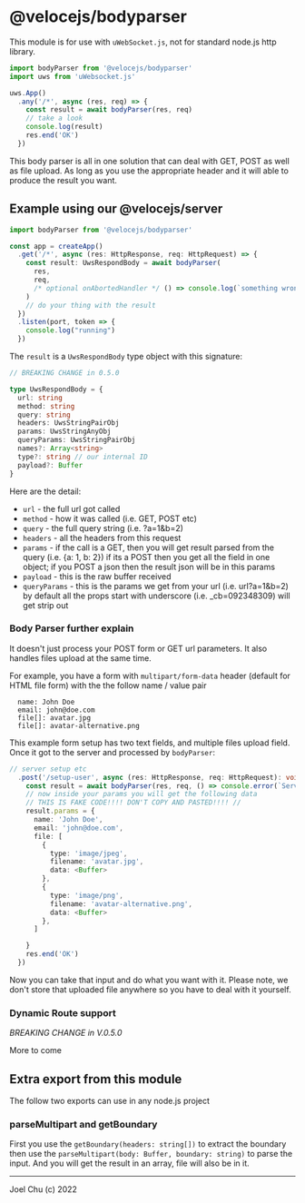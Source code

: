 # @velocejs/bodyparser

This module is for use with `uWebSocket.js`, not for standard node.js http library.

```ts
import bodyParser from '@velocejs/bodyparser'
import uws from 'uWebsocket.js'

uws.App()
  .any('/*', async (res, req) => {
    const result = await bodyParser(res, req)
    // take a look
    console.log(result)
    res.end('OK')
  })
```

This body parser is all in one solution that can deal with GET, POST
as well as file upload. As long as you use the appropriate header and
it will able to produce the result you want.  

## Example using our @velocejs/server

```ts
import bodyParser from '@velocejs/bodyparser'

const app = createApp()
  .get('/*', async (res: HttpResponse, req: HttpRequest) => {
    const result: UwsRespondBody = await bodyParser(
      res,
      req,
      /* optional onAbortedHandler */ () => console.log(`something wrong`)
    )
    // do your thing with the result  
  })
  .listen(port, token => {
    console.log("running")
  })
```

The `result` is a `UwsRespondBody` type object with this signature:

```ts
// BREAKING CHANGE in 0.5.0

type UwsRespondBody = {
  url: string
  method: string
  query: string
  headers: UwsStringPairObj
  params: UwsStringAnyObj
  queryParams: UwsStringPairObj
  names?: Array<string>
  type?: string // our internal ID
  payload?: Buffer
}
```

Here are the detail:

- `url` - the full url got called
- `method` - how it was called (i.e. GET, POST etc)
- `query` - the full query string (i.e. ?a=1&b=2)
- `headers` - all the headers from this request
- `params` - if the call is a GET, then you will get result parsed from the query (i.e. {a: 1, b: 2}) if its a POST then you get all the field in one object; if you POST a json then the result json will be in this params
- `payload` - this is the raw buffer received
- `queryParams` - this is the params we get from your url (i.e. url?a=1&b=2) by default all the props start with underscore (i.e. _cb=092348309) will get strip out

### Body Parser further explain

It doesn't just process your POST form or GET url parameters. It also handles files upload at the same time.

For example, you have a form with `multipart/form-data` header (default for HTML file form)
with the the follow name / value pair

```
  name: John Doe
  email: john@doe.com
  file[]: avatar.jpg
  file[]: avatar-alternative.png
```

This example form setup has two text fields, and multiple files upload field.
Once it got to the server and processed by `bodyParser`:

```ts
// server setup etc
  .post('/setup-user', async (res: HttpResponse, req: HttpRequest): void => {
    const result = await bodyParser(res, req, () => console.error(`Server aborted!`))
    // now inside your params you will get the following data
    // THIS IS FAKE CODE!!!! DON'T COPY AND PASTED!!!! //
    result.params = {
      name: 'John Doe',
      email: 'john@doe.com',
      file: [
        {
          type: 'image/jpeg',
          filename: 'avatar.jpg',
          data: <Buffer>
        },
        {
          type: 'image/png',
          filename: 'avatar-alternative.png',
          data: <Buffer>
        },
      ]

    }
    res.end('OK')
  })
```

Now you can take that input and do what you want with it. Please note, we don't store that uploaded file anywhere
so you have to deal with it yourself.

### Dynamic Route support

*BREAKING CHANGE in V.0.5.0*

More to come


## Extra export from this module

The follow two exports can use in any node.js project

### parseMultipart and getBoundary

First you use the `getBoundary(headers: string[])` to extract the boundary
then use the `parseMultipart(body: Buffer, boundary: string)` to parse the input.
And you will get the result in an array, file will also be in it.



---

Joel Chu (c) 2022
